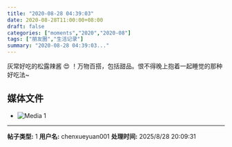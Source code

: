 ```yaml
---
title: "2020-08-28 04:39:03"
date: 2020-08-28T11:00:00+08:00
draft: false
categories: ["moments","2020","2020-08"]
tags: ["朋友圈","生活记录"]
summary: "2020-08-28 04:39:03..."
---
```


灰常好吃的松露辣酱 😍 ！万物百搭，包括甜品。恨不得晚上抱着一起睡觉的那种好吃法~

## 媒体文件

- ![Media 1](/Moments/photos/2020-08-28/202008280439030.jpg)

---

**帖子类型:** 1
**用户名:** chenxueyuan001
**处理时间:** 2025/8/28 20:09:31